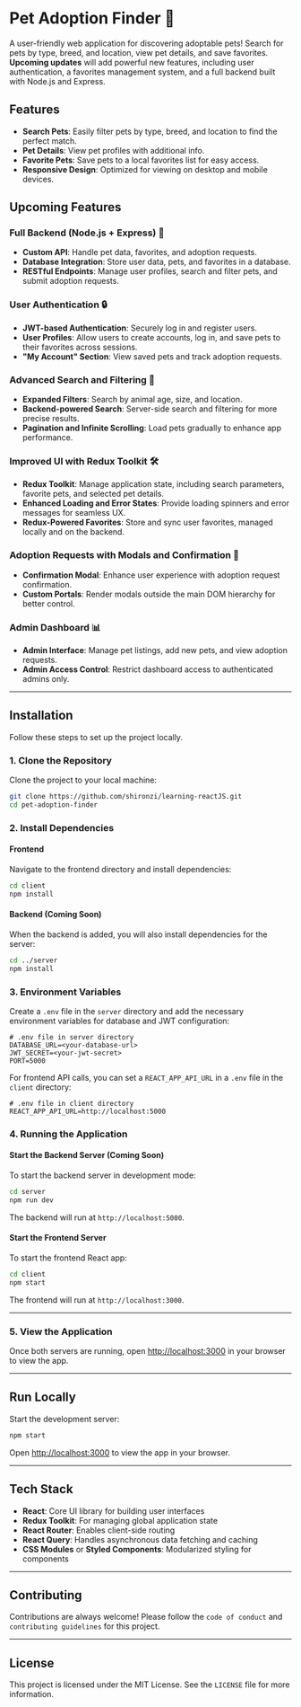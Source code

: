 # Pet Adoption Finder 🐾

A user-friendly web application for discovering adoptable pets! Search for pets by type, breed, and location, view pet details, and save favorites. **Upcoming updates** will add powerful new features, including user authentication, a favorites management system, and a full backend built with Node.js and Express.

## Features

- **Search Pets**: Easily filter pets by type, breed, and location to find the perfect match.
- **Pet Details**: View pet profiles with additional info.
- **Favorite Pets**: Save pets to a local favorites list for easy access.
- **Responsive Design**: Optimized for viewing on desktop and mobile devices.

## Upcoming Features

### Full Backend (Node.js + Express) 🚀

- **Custom API**: Handle pet data, favorites, and adoption requests.
- **Database Integration**: Store user data, pets, and favorites in a database.
- **RESTful Endpoints**: Manage user profiles, search and filter pets, and submit adoption requests.

### User Authentication 🔒

- **JWT-based Authentication**: Securely log in and register users.
- **User Profiles**: Allow users to create accounts, log in, and save pets to their favorites across sessions.
- **"My Account" Section**: View saved pets and track adoption requests.

### Advanced Search and Filtering 🐶

- **Expanded Filters**: Search by animal age, size, and location.
- **Backend-powered Search**: Server-side search and filtering for more precise results.
- **Pagination and Infinite Scrolling**: Load pets gradually to enhance app performance.

### Improved UI with Redux Toolkit 🛠️

- **Redux Toolkit**: Manage application state, including search parameters, favorite pets, and selected pet details.
- **Enhanced Loading and Error States**: Provide loading spinners and error messages for seamless UX.
- **Redux-Powered Favorites**: Store and sync user favorites, managed locally and on the backend.

### Adoption Requests with Modals and Confirmation 💌

- **Confirmation Modal**: Enhance user experience with adoption request confirmation.
- **Custom Portals**: Render modals outside the main DOM hierarchy for better control.

### Admin Dashboard 📊

- **Admin Interface**: Manage pet listings, add new pets, and view adoption requests.
- **Admin Access Control**: Restrict dashboard access to authenticated admins only.

---

## Installation

Follow these steps to set up the project locally.

### 1. **Clone the Repository**

Clone the project to your local machine:

```bash
git clone https://github.com/shironzi/learning-reactJS.git
cd pet-adoption-finder
```

### 2. **Install Dependencies**

#### Frontend

Navigate to the frontend directory and install dependencies:

```bash
cd client
npm install
```

#### Backend (Coming Soon)

When the backend is added, you will also install dependencies for the server:

```bash
cd ../server
npm install
```

### 3. **Environment Variables**

Create a `.env` file in the `server` directory and add the necessary environment variables for database and JWT configuration:

```plaintext
# .env file in server directory
DATABASE_URL=<your-database-url>
JWT_SECRET=<your-jwt-secret>
PORT=5000
```

For frontend API calls, you can set a `REACT_APP_API_URL` in a `.env` file in the `client` directory:

```plaintext
# .env file in client directory
REACT_APP_API_URL=http://localhost:5000
```

### 4. **Running the Application**

#### Start the Backend Server (Coming Soon)

To start the backend server in development mode:

```bash
cd server
npm run dev
```

The backend will run at `http://localhost:5000`.

#### Start the Frontend Server

To start the frontend React app:

```bash
cd client
npm start
```

The frontend will run at `http://localhost:3000`.

---

### 5. **View the Application**

Once both servers are running, open [http://localhost:3000](http://localhost:3000) in your browser to view the app.

---

## Run Locally

Start the development server:

```bash
npm start
```

Open [http://localhost:3000](http://localhost:3000) to view the app in your browser.

---

## Tech Stack

- **React**: Core UI library for building user interfaces
- **Redux Toolkit**: For managing global application state
- **React Router**: Enables client-side routing
- **React Query**: Handles asynchronous data fetching and caching
- **CSS Modules** or **Styled Components**: Modularized styling for components

---

## Contributing

Contributions are always welcome! Please follow the `code of conduct` and `contributing guidelines` for this project.

---

## License

This project is licensed under the MIT License. See the `LICENSE` file for more information.
